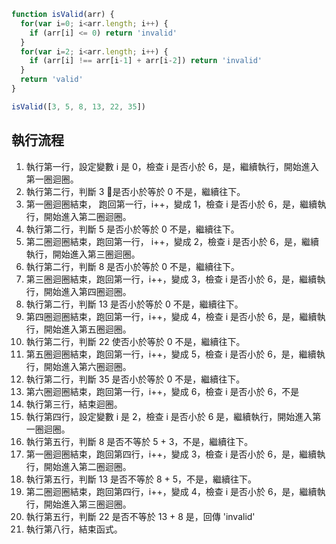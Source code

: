 ``` js
function isValid(arr) {
  for(var i=0; i<arr.length; i++) {
    if (arr[i] <= 0) return 'invalid'
  }
  for(var i=2; i<arr.length; i++) {
    if (arr[i] !== arr[i-1] + arr[i-2]) return 'invalid'
  }
  return 'valid'
}

isValid([3, 5, 8, 13, 22, 35])
```

## 執行流程
1. 執行第一行，設定變數 i 是 0，檢查 i 是否小於 6，是，繼續執行，開始進入第一圈迴圈。
2. 執行第二行，判斷 3 是否小於等於 0 不是，繼續往下。
3. 第一圈迴圈結束， 跑回第一行，i++，變成 1，檢查 i 是否小於 6，是，繼續執行，開始進入第二圈迴圈。
4. 執行第二行，判斷 5 是否小於等於 0 不是，繼續往下。
5. 第二圈迴圈結束，跑回第一行， i++，變成 2，檢查 i 是否小於 6，是，繼續執行，開始進入第三圈迴圈。
6. 執行第二行，判斷 8 是否小於等於 0 不是，繼續往下。
7. 第三圈迴圈結束，跑回第一行，i++，變成 3，檢查 i 是否小於 6，是，繼續執行，開始進入第四圈迴圈。
8. 執行第二行，判斷 13 是否小於等於 0 不是，繼續往下。
9. 第四圈迴圈結束，跑回第一行，i++，變成 4，檢查 i 是否小於 6，是，繼續執行，開始進入第五圈迴圈。
10. 執行第二行，判斷 22 使否小於等於 0 不是，繼續往下。
11. 第五圈迴圈結束，跑回第一行，i++，變成 5，檢查 i 是否小於 6，是，繼續執行，開始進入第六圈迴圈。
12. 執行第二行，判斷 35 是否小於等於 0 不是，繼續往下。
13. 第六圈迴圈結束，跑回第一行，i++，變成 6，檢查 i 是否小於 6，不是
14. 執行第三行，結束迴圈。
15. 執行第四行，設定變數 i 是 2，檢查 i 是否小於 6 是，繼續執行，開始進入第一圈迴圈。
16. 執行第五行，判斷 8 是否不等於 5 + 3，不是，繼續往下。
17. 第一圈迴圈結束，跑回第四行，i++，變成 3，檢查 i 是否小於 6，是，繼續執行，開始進入第二圈迴圈。
18. 執行第五行，判斷 13 是否不等於 8 + 5，不是，繼續往下。
20. 第二圈迴圈結束，跑回第四行，i++，變成 4，檢查 i 是否小於 6，是，繼續執行，開始進入第三圈迴圈。
19. 執行第五行，判斷 22 是否不等於 13 + 8 是，回傳 'invalid'
20. 執行第八行，結束函式。
